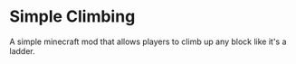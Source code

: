 # Simple Climbing
A simple minecraft mod that allows players to climb up any block like it's a ladder.
